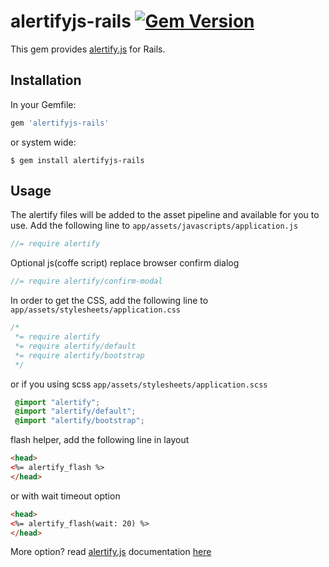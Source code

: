 # alertifyjs-rails [![Gem Version](https://badge.fury.io/rb/alertifyjs-rails.svg)](http://badge.fury.io/rb/alertifyjs-rails)

This gem provides [alertify.js](http://alertifyjs.com/) for Rails.


## Installation

In your Gemfile:

```ruby
gem 'alertifyjs-rails'
```

or system wide:

```console
$ gem install alertifyjs-rails
```


## Usage

The alertify files will be added to the asset pipeline and available for you to use. Add the following line to `app/assets/javascripts/application.js`

```javascript
//= require alertify
```

Optional js(coffe script) replace browser confirm dialog
```javascript
//= require alertify/confirm-modal
```

In order to get the CSS, add the following line to `app/assets/stylesheets/application.css`

```css
/*
 *= require alertify
 *= require alertify/default
 *= require alertify/bootstrap
 */
```

or if you using scss `app/assets/stylesheets/application.scss`

```scss
 @import "alertify";
 @import "alertify/default";
 @import "alertify/bootstrap";
```

flash helper, add the following line in layout

```html 
<head>
<%= alertify_flash %>
</head>
```

or with wait timeout option

```html 
<head>
<%= alertify_flash(wait: 20) %>
</head>
```

More option? read  [alertify.js](http://alertifyjs.com/) documentation [here](http://alertifyjs.com/) 

